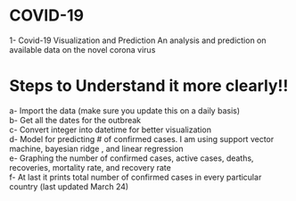 # COVID-19
1- Covid-19 Visualization and Prediction 
An analysis and prediction on available data on the novel corona virus
# Steps to Understand it more clearly!!  
a- Import the data (make sure you update this on a daily basis)  
b- Get all the dates for the outbreak  
c- Convert integer into datetime for better visualization  
d- Model for predicting # of confirmed cases. I am using support vector machine, bayesian ridge , and linear regression  
e- Graphing the number of confirmed cases, active cases, deaths, recoveries, mortality rate, and recovery rate  
f- At last it prints total number of confirmed cases in every particular country (last updated March 24)  

